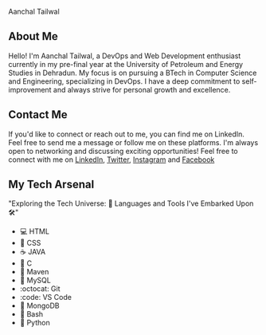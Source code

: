Aanchal Tailwal

## About Me
Hello! I'm Aanchal Tailwal, a DevOps and Web Development enthusiast currently in my pre-final year at the University of Petroleum and Energy Studies in Dehradun. My focus is on pursuing a BTech in Computer Science and Engineering, specializing in DevOps. I have a deep commitment to self-improvement and always strive for personal growth and excellence.


## Contact Me

If you'd like to connect or reach out to me, you can find me on LinkedIn. Feel free to send me a message or follow me on these platforms. I'm always open to networking and discussing exciting opportunities!
Feel free to connect with me on 
[LinkedIn](https://www.linkedin.com/in/aanchal-tailwal-73a45a227), 
[Twitter](https://twitter.com/AanchalTailwal), 
[Instagram](https://instagram.com/aanchal_tailwal_?igshid=MzNlNGNkZWQ4Mg==) and 
[Facebook](https://www.facebook.com/aanchal.tailwal)

## My Tech Arsenal

"Exploring the Tech Universe: 🚀 Languages and Tools I've Embarked Upon 🛠️"

- :computer: HTML
- :art: CSS
- :coffee: JAVA
- :1234: C
- :wrench: Maven
- :floppy_disk: MySQL
- :octocat: Git
- :code: VS Code
- :leaves: MongoDB
- :shell: Bash
- :snake: Python








